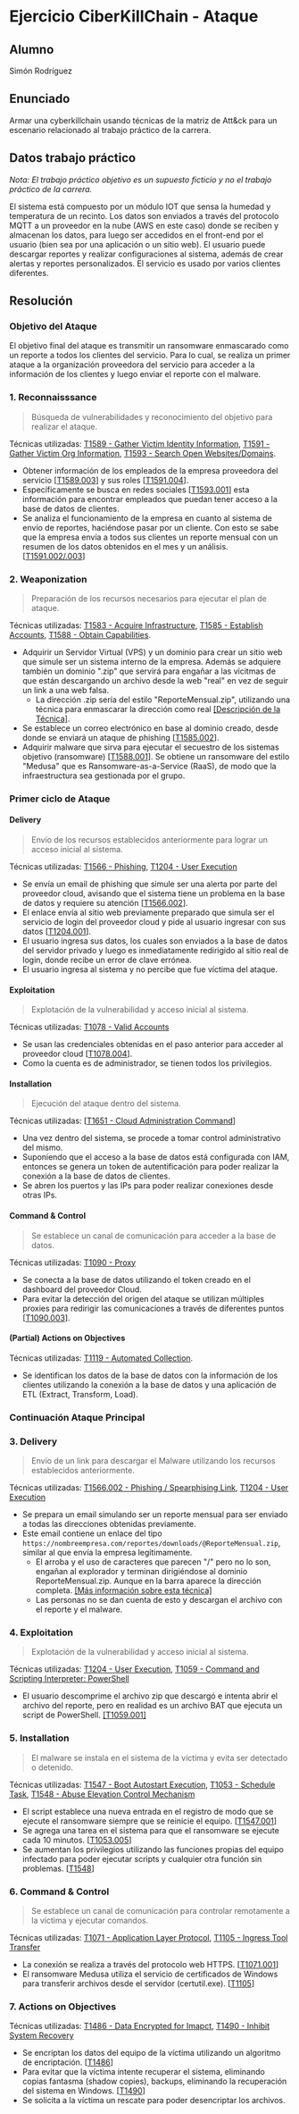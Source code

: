 # Ejercicio CiberKillChain - Ataque

## Alumno

Simón Rodríguez

## Enunciado

Armar una cyberkillchain usando técnicas de la matriz de Att&ck para un escenario relacionado al trabajo práctico de la carrera.

## Datos trabajo práctico

*Nota: El trabajo práctico objetivo es un supuesto ficticio y no el trabajo práctico de la carrera.*

El sistema está compuesto por un módulo IOT que sensa la humedad y temperatura de un recinto. Los datos son enviados a través del protocolo MQTT a un proveedor en la nube (AWS en este caso) donde se reciben y almacenan los datos, para luego ser accedidos en el front-end por el usuario (bien sea por una aplicación o un sitio web). El usuario puede descargar reportes y realizar configuraciones al sistema, además de crear alertas y reportes personalizados. El servicio es usado por varios clientes diferentes.

## Resolución

### Objetivo del Ataque
El objetivo final del ataque es transmitir un ransomware enmascarado como un reporte a todos los clientes del servicio. Para lo cual, se realiza un primer ataque a la organización proveedora del servicio para acceder a la información de los clientes y luego enviar el reporte con el malware.

### 1. Reconnaisssance
> Búsqueda de vulnerabilidades y reconocimiento del objetivo para realizar el ataque.

Técnicas utilizadas: [T1589 - Gather Victim Identity Information](https://attack.mitre.org/techniques/T1589), [T1591 - Gather Victim Org Information](https://attack.mitre.org/techniques/T1591), [T1593 - Search Open Websites/Domains](https://attack.mitre.org/techniques/T1593).

* Obtener información de los empleados de la empresa proveedora del servicio [[T1589.003](https://attack.mitre.org/techniques/T1589/003/)] y sus roles [[T1591.004](https://attack.mitre.org/techniques/T1591/004/)]. 
* Específicamente se busca en redes sociales [[T1593.001](https://attack.mitre.org/techniques/T1593/001/)] esta información para encontrar empleados que puedan tener acceso a la base de datos de clientes.
* Se analiza el funcionamiento de la empresa en cuanto al sistema de envío de reportes, haciéndose pasar por un cliente. Con esto se sabe que la empresa envía a todos sus clientes un reporte mensual con un resumen de los datos obtenidos en el mes y un análisis. [[T1591.002/.003](https://attack.mitre.org/techniques/T1591/)]

### 2. Weaponization
> Preparación de los recursos necesarios para ejecutar el plan de ataque.

Técnicas utilizadas: [T1583 - Acquire Infrastructure](https://attack.mitre.org/techniques/T1583), [T1585 - Establish Accounts](https://attack.mitre.org/techniques/T1585), [T1588 - Obtain Capabilities](https://attack.mitre.org/techniques/T1588).

* Adquirir un Servidor Virtual (VPS) y un dominio para crear un sitio web que simule ser un sistema interno de la empresa. Además se adquiere también un dominio ".zip" que servirá para engañar a las vícitmas de que están descargando un archivo desde la web "real" en vez de seguir un link a una web falsa.
    * La dirección .zip sería del estilo "ReporteMensual.zip", utilizando una técnica para enmascarar la dirección como real [[Descripción de la Técnica]](https://www.malwarebytes.com/blog/news/2023/05/zip-domains).
* Se establece un correo electrónico en base al dominio creado, desde donde se enviará un ataque de phishing [[T1585.002](https://attack.mitre.org/techniques/T1585/002)].
* Adquirir malware que sirva para ejecutar el secuestro de los sistemas objetivo (ransomware) [[T1588.001](https://attack.mitre.org/techniques/T1588/001)]. Se obtiene un ransomware del estilo "Medusa" que es Ransomware-as-a-Service (RaaS), de modo que la infraestructura sea gestionada por el grupo.

### Primer ciclo de Ataque
#### Delivery
> Envío de los recursos establecidos anteriormente para lograr un acceso inicial al sistema.

Técnicas utilizadas: [T1566 - Phishing](https://attack.mitre.org/techniques/T1566), [T1204 - User Execution](https://attack.mitre.org/techniques/T1204)

* Se envía un email de phishing que simule ser una alerta por parte del proveedor cloud, avisando que el sistema tiene un problema en la base de datos y requiere su atención [[T1566.002](https://attack.mitre.org/techniques/T1566/002/)].
* El enlace envía al sitio web previamente preparado que simula ser el servicio de login del proveedor cloud y pide al usuario ingresar con sus datos [[T1204.001](https://attack.mitre.org/techniques/T1204/001/)].
* El usuario ingresa sus datos, los cuales son enviados a la base de datos del servidor privado y luego es inmediatamente redirigido al sitio real de login, donde recibe un error de clave errónea.
* El usuario ingresa al sistema y no percibe que fue víctima del ataque.
#### Exploitation
> Explotación de la vulnerabilidad y acceso inicial al sistema.

Técnicas utilizadas: [T1078 - Valid Accounts](https://attack.mitre.org/techniques/T1078)

* Se usan las credenciales obtenidas en el paso anterior para acceder al proveedor cloud [[T1078.004](https://attack.mitre.org/techniques/T1078/004/)].
* Como la cuenta es de administrador, se tienen todos los privilegios.

#### Installation
> Ejecución del ataque dentro del sistema.

Técnicas utilizadas: [[T1651 - Cloud Administration Command](https://attack.mitre.org/techniques/T1651/)]

* Una vez dentro del sistema, se procede a tomar control administrativo del mismo.
* Suponiendo que el acceso a la base de datos está configurada con IAM, entonces se genera un token de autentificación para poder realizar la conexión a la base de datos de clientes.
* Se abren los puertos y las IPs para poder realizar conexiones desde otras IPs.

#### Command & Control
> Se establece un canal de comunicación para acceder a la base de datos.

Técnicas utilizadas: [T1090 - Proxy](https://attack.mitre.org/techniques/T1090/)

* Se conecta a la base de datos utilizando el token creado en el dashboard del proveedor Cloud.
* Para evitar la detección del origen del ataque se utilizan múltiples proxies para redirigir las comunicaciones a través de diferentes puntos [[T1090.003](https://attack.mitre.org/techniques/T1090/003/)].

#### (Partial) Actions on Objectives

Técnicas utilizadas: [T1119 - Automated Collection](https://attack.mitre.org/techniques/T1119/).

* Se identifican los datos de la base de datos con la información de los clientes utilizando la conexión a la base de datos y una aplicación de ETL (Extract, Transform, Load). 

### Continuación Ataque Principal

### 3. Delivery
> Envío de un link para descargar el Malware utilizando los recursos establecidos anteriormente.

Técnicas utilizadas: [T1566.002 - Phishing / Spearphising Link](https://attack.mitre.org/techniques/T1566/002/), [T1204 - User Execution](https://attack.mitre.org/techniques/T1204)

* Se prepara un email simulando ser un reporte mensual para ser enviado a todas las direcciones obtenidas previamente.
* Este email contiene un enlace del tipo `https://nombreempresa.com∕reportes∕downloads∕@ReporteMensual.zip`, similar al que envía la empresa legítimamente.
    * El arroba y el uso de caracteres que parecen "/" pero no lo son, engañan al explorador y terminan dirigiéndose al dominio ReporteMensual.zip. Aunque en la barra aparece la dirección completa. [[Más información sobre esta técnica]](https://www.malwarebytes.com/blog/news/2023/05/zip-domains)
    * Las personas no se dan cuenta de esto y descargan el archivo con el reporte y el malware.
### 4. Exploitation
> Explotación de la vulnerabilidad y acceso inicial al sistema.

Técnicas utilizadas: [T1204 - User Execution](https://attack.mitre.org/techniques/T1204), [T1059 - Command and Scripting Interpreter: PowerShell](https://attack.mitre.org/techniques/T1059/001/)

* El usuario descomprime el archivo zip que descargó e intenta abrir el archivo del reporte, pero en realidad es un archivo BAT que ejecuta un script de PowerShell. [[T1059.001]](https://attack.mitre.org/techniques/T1059/001/)


### 5. Installation
> El malware se instala en el sistema de la víctima y evita ser detectado o detenido.

Técnicas utilizadas: [T1547 - Boot Autostart Execution](https://attack.mitre.org/techniques/T1547/), [T1053 - Schedule Task](https://attack.mitre.org/techniques/T1053/), [T1548 - Abuse Elevation Control Mechanism](https://attack.mitre.org/techniques/T1548/)

* El script establece una nueva entrada en el registro de modo que se ejecute el ransomware siempre que se reinicie el equipo. [[T1547.001](https://attack.mitre.org/techniques/T1547/001/)]
* Se agrega una tarea en el sistema para que el ransomware se ejecute cada 10 minutos. [[T1053.005](https://attack.mitre.org/techniques/T1053/005/)]
* Se aumentan los privilegios utilizando las funciones propias del equipo infectado para poder ejecutar scripts y cualquier otra función sin problemas. [[T1548](https://attack.mitre.org/techniques/T1548/)]

### 6. Command & Control
> Se establece un canal de comunicación para controlar remotamente a la víctima y ejecutar comandos.

Técnicas utilizadas: [T1071 - Application Layer Protocol](https://attack.mitre.org/techniques/T1071/), [T1105 - Ingress Tool Transfer](https://attack.mitre.org/techniques/T1105/)

* La conexión se realiza a través del protocolo web HTTPS. [[T1071.001](https://attack.mitre.org/techniques/T1071/001/)]
* El ransomware Medusa utiliza el servicio de certificados de Windows para transferir archivos desde el servidor (certutil.exe). [[T1105](https://attack.mitre.org/techniques/T1105/)]

### 7. Actions on Objectives

Técnicas utilizadas: [T1486 - Data Encrypted for Imapct](https://attack.mitre.org/techniques/T1486/), [T1490 - Inhibit System Recovery](https://attack.mitre.org/techniques/T1490/)

* Se encriptan los datos del equipo de la víctima utilizando un algoritmo de encriptación. [[T1486](https://attack.mitre.org/techniques/T1486/)]
* Para evitar que la víctima intente recuperar el sistema, eliminando copias fantasma (shadow copies), backups, eliminando la recuperación del sistema en Windows. [[T1490](https://attack.mitre.org/techniques/T1490/)]
* Se solicita a la víctima un rescate para poder desencriptar los archivos.

